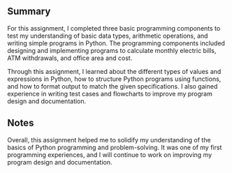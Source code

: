 
## Summary

For this assignment, I completed three basic programming components to test my understanding of basic data types, arithmetic operations, and writing simple programs in Python. The programming components included designing and implementing programs to calculate monthly electric bills, ATM withdrawals, and office area and cost.

Through this assignment, I learned about the different types of values and expressions in Python, how to structure Python programs using functions, and how to format output to match the given specifications. I also gained experience in writing test cases and flowcharts to improve my program design and documentation.

## Notes 

Overall, this assignment helped me to solidify my understanding of the basics of Python programming and problem-solving. It was one of my first programming experiences, and I will continue to work on improving my program design and documentation.
